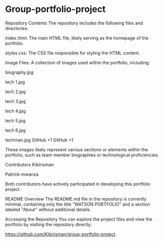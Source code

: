 # Group-portfolio-project

 Repository Contents
The repository includes the following files and directories:

index.html: The main HTML file, likely serving as the homepage of the portfolio.

styles.css: The CSS file responsible for styling the HTML content.

Image Files: A collection of images used within the portfolio, including:

biography.jpg

tech 1.jpg

tech 2.jpg

tech 3.jpg

tech 4.jpg

tech 5.jpg

tech 6.jpg

techman.jpg
GitHub
+1
GitHub
+1

These images likely represent various sections or elements within the portfolio, such as team member biographies or technological proficiencies.

Contributors
Kibirisman

Patrick-mwanza

Both contributors have actively participated in developing this portfolio project.

 README Overview
The README.md file in the repository is currently minimal, containing only the title "WATSON PORTFOLIO" and a section labeled "About" without additional details.

Accessing the Repository
You can explore the project files and view the portfolio by visiting the repository directly:

 https://github.com/Kibirisman/group-portfolio-project

